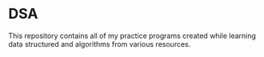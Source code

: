 # DSA
This repository contains all of my practice programs created while learning data structured and algorithms from various resources.
